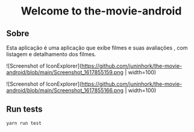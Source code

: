 # 

<h1 align="center">Welcome to the-movie-android </h1>



## Sobre 
 Esta aplicação é uma aplicação que exibe filmes e suas avaliações , com listagem e detalhamento dos filmes.


![Screenshot of IconExplorer](https://github.com/juninhork/the-movie-android/blob/main/Screenshot_1617855159.png | width=100)

![Screenshot of IconExplorer](https://github.com/juninhork/the-movie-android/blob/main/Screenshot_1617855166.png | width=100)



## Run tests

```sh
yarn run test
```

